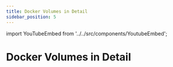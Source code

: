 ```yaml
---
title: Docker Volumes in Detail
sidebar_position: 5
---
```


import YouTubeEmbed from '../../src/components/YoutubeEmbed';

# Docker Volumes in Detail

<YouTubeEmbed videoId="c9mSB7mJWN4" />
